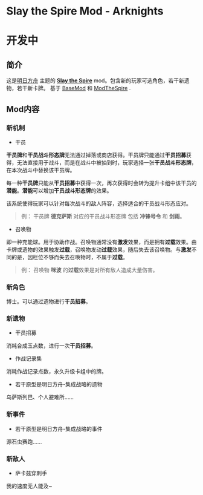 # Slay the Spire Mod - Arknights

# 开发中

## 简介
这是[明日方舟](http://prts.wiki/w/%E9%A6%96%E9%A1%B5) 主题的 [**Slay the Spire**](https://store.steampowered.com/app/646570/Slay_the_Spire/) mod。包含新的玩家可选角色，若干新遗物，若干新卡牌。
基于 [BaseMod](https://github.com/daviscook477/BaseMod/releases) 和 [ModTheSpire](https://github.com/kiooeht/ModTheSpire/releases) .

## Mod内容

### 新机制

- 干员

**干员牌**和**干员战斗形态牌**无法通过掉落或商店获得。干员牌只能通过**干员招募**获得，无法直接用于战斗，而是在战斗中被抽到时，玩家选择一张**干员战斗形态牌**，在本次战斗中替换该干员牌。

每一种**干员牌**只能从**干员招募**中获得一次，再次获得时会转为提升卡组中该干员的**潜能**。**潜能**可以增加**干员战斗形态牌**的效果。

该系统使得玩家可以针对每次战斗的敌人阵容，选择适合的干员战斗形态应对。

> 例： 干员牌 **德克萨斯** 对应的干员战斗形态牌 包括 **冲锋号令** 和 **剑雨**。

- 召唤物

即一种充能球。用于协助作战。召唤物通常没有**激发**效果，而是拥有**过载**效果。由卡牌或遗物的效果触发**过载**，召唤物发动**过载**效果，随后失去该召唤物。与**激发**不同的是，因栏位不够而失去召唤物时，不属于**过载**。

> 例： 召唤物 **咪波** 的**过载**效果是对所有敌人造成大量伤害。

### 新角色

博士。可以通过遗物进行**干员招募**。

### 新遗物

- 干员招募

消耗合成玉点数，进行一次**干员招募**。

- 作战记录集

消耗作战记录点数，永久升级卡组中的牌。

- 若干原型是明日方舟-集成战略的遗物

乌萨斯列巴、个人避难所……

### 新事件

- 若干原型是明日方舟-集成战略的事件

源石虫赛跑……

### 新敌人

- 萨卡兹穿刺手

我的速度无人能及~